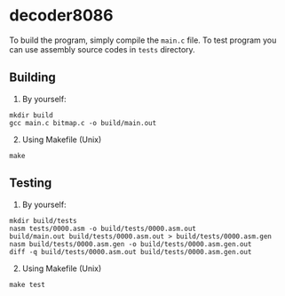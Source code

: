 # decoder8086

To build the program, simply compile the `main.c` file. To test program you can use assembly source codes in `tests` directory.

## Building
1. By yourself:
```
mkdir build
gcc main.c bitmap.c -o build/main.out
```
2. Using Makefile (Unix)
```
make
```

## Testing
1. By yourself:
```
mkdir build/tests
nasm tests/0000.asm -o build/tests/0000.asm.out
build/main.out build/tests/0000.asm.out > build/tests/0000.asm.gen
nasm build/tests/0000.asm.gen -o build/tests/0000.asm.gen.out
diff -q build/tests/0000.asm.out build/tests/0000.asm.gen.out
```

2. Using Makefile (Unix)
```
make test
```
